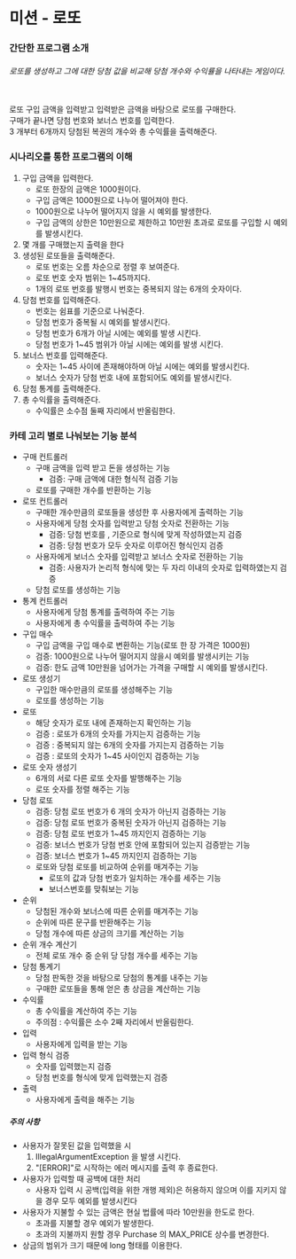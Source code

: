 # 미션 - 로또
### 간단한 프로그램 소개
###### 로또를 생성하고 그에 대한 당첨 값을 비교해 당첨 개수와 수익률을 나타내는 게임이다.
<br>
로또 구입 금액을 입력받고 입력받은 금액을 바탕으로 로또를 구매한다.
<br>
구매가 끝나면 당첨 번호와 보너스 번호를 입력한다.
<br>
3 개부터 6개까지 당첨된 복권의 개수와 총 수익률을 출력해준다.
<br> 

### 시나리오를 통한 프로그램의 이해
1. 구입 금액을 입력한다.
    - 로또 한장의 금액은 1000원이다.
    - 구입 금액은 1000원으로 나누어 떨어져야 한다.
    - 1000원으로 나누어 떨어지지 않을 시 예외를 발생한다.
    - 구입 금액의 상한은 10만원으로 제한하고 10만원 초과로 로또를 구입할 시 예외를 발생시킨다.
2. 몇 개를 구매했는지 출력을 한다
3. 생성된 로또들을 출력해준다.
    - 로또 번호는 오름 차순으로 정렬 후 보여준다.
    - 로또 번호 숫자 범위는 1~45까지다.
    - 1개의 로또 번호를 발행시 번호는 중복되지 않는 6개의 숫자이다.
4. 당첨 번호를 입력해준다.
    - 번호는 쉼표를 기준으로 나눠준다.
    - 당첨 번호가 중복될 시 예외를 발생시킨다.
    - 당첨 번호가 6개가 아닐 시에는 예외를 발생 시킨다.
    - 당첨 번호가 1~45 범위가 아닐 시에는 예외를 발생 시킨다.
5. 보너스 번호를 입력해준다.
    - 숫자는 1~45 사이에 존재해야하며 아닐 시에는 예외를 발생시킨다.
    - 보너스 숫자가 당첨 번호 내에 포함되어도 예외를 발생시킨다.
6. 당첨 통계를 출력해준다.
7. 총 수익률을 출력해준다.
    - 수익률은 소수점 둘째 자리에서 반올림한다.

### 카테 고리 별로 나눠보는 기능 분석
- 구매 컨트롤러
    - 구매 금액을 입력 받고 돈을 생성하는 기능
        - 검증: 구매 금액에 대한 형식적 검증 기능
    - 로또를 구매한 개수를 반환하는 기능
- 로또 컨트롤러
    - 구매한 개수만큼의 로또들을 생성한 후 사용자에게 출력하는 기능
    - 사용자에게 당첨 숫자를 입력받고 당첨 숫자로 전환하는 기능
        - 검증: 당첨 번호를 , 기준으로 형식에 맞게 작성하였는지 검증
        - 검증: 당첨 번호가 모두 숫자로 이루어진 형식인지 검증
    - 사용자에게 보너스 숫자를 입력받고 보너스 숫자로 전환하는 기능
        - 검증: 사용자가 논리적 형식에 맞는 두 자리 이내의 숫자로 입력하였는지 검증
    - 당첨 로또를 생성하는 기능
- 통계 컨트롤러
    - 사용자에게 당첨 통계를 출력하여 주는 기능
    - 사용자에게 총 수익률을 출력하여 주는 기능
- 구입 매수
    - 구입 금액을 구입 매수로 변환하는 기능(로또 한 장 가격은 1000원)
    - 검증: 1000원으로 나누어 떨어지지 않을시 예외를 발생시키는 기능
    - 검증: 한도 금액 10만원을 넘어가는 가격을 구매할 시 예외를 발생시킨다.
- 로또 생성기
    - 구입한 매수만큼의 로또를 생성해주는 기능
    - 로또를 생성하는 기능
- 로또
  - 해당 숫자가 로또 내에 존재하는지 확인하는 기능
  - 검증 : 로또가 6개의 숫자를 가지는지 검증하는 기능
  - 검증 : 중복되지 않는 6개의 숫자를 가지는지 검증하는 기능
  - 검증 : 로또의 숫자가 1~45 사이인지 검증하는 기능
- 로또 숫자 생성기
    - 6개의 서로 다른 로또 숫자를 발행해주는 기능
    - 로또 숫자를 정렬 해주는 기능
- 당첨 로또
    - 검증: 당첨 로또 번호가 6 개의 숫자가 아닌지 검증하는 기능
    - 검증: 당첨 로또 번호가 중복된 숫자가 아닌지 검증하는 기능
    - 검증: 당첨 로또 번호가 1~45 까지인지 검증하는 기능
    - 검증: 보너스 번호가 당첨 번호 안에 포함되어 있는지 검증받는 기능
    - 검증: 보너스 번호가 1~45 까지인지 검증하는 기능
    - 로또와 당첨 로또를 비교하여 순위를 매겨주는 기능
        - 로또의 값과 당첨 번호가 일치하는 개수를 세주는 기능
        - 보너스번호를 맞춰보는 기능
- 순위
    - 당첨된 개수와 보너스에 따른 순위를 매겨주는 기능
    - 순위에 따른 문구를 반환해주는 기능
    - 당첨 개수에 따른 상금의 크기를 계산하는 기능
- 순위 개수 계산기
    - 전체 로또 개수 중 순위 당 당첨 개수를 세주는 기능
- 당첨 통계기
    - 당첨 판독한 것을 바탕으로 당첨의 통계를 내주는 기능
    - 구매한 로또들을 통해 얻은 총 상금을 계산하는 기능
- 수익률
    - 총 수익률을 계산하여 주는 기능
    - 주의점 : 수익률은 소수 2째 자리에서 반올림한다.
- 입력
    - 사용자에게 입력을 받는 기능
- 입력 형식 검증
  - 숫자를 입력했는지 검증 
  - 당첨 번호를 형식에 맞게 입력했는지 검증
- 출력
    - 사용자에게 출력을 해주는 기능

##### 주의 사항
- 사용자가 잘못된 값을 입력했을 시
    1. IllegalArgumentException 을 발생 시킨다.
    2. "[ERROR]"로 시작하는 에러 메시지를 출력 후 종료한다.
- 사용자가 입력할 때 공백에 대한 처리
    - 사용자 입력 시 공백(입력을 위한 개행 제외)은 허용하지 않으며 이를 지키지 않을 경우 모두 예외를 발생시킨다
- 사용자가 지불할 수 있는 금액은 현실 법률에 따라 10만원을 한도로 한다.
    - 초과를 지불할 경우 예외가 발생한다.
    - 초과의 지불까지 원할 경우 Purchase 의 MAX_PRICE 상수를 변경한다.
- 상금의 범위가 크기 때문에 long 형태를 이용한다. 